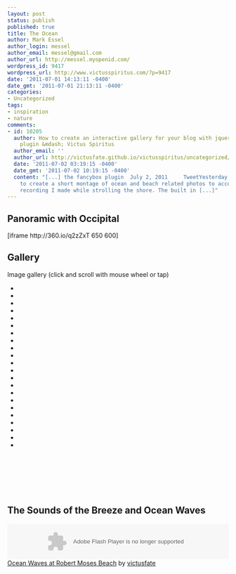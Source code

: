 ```yaml
---
layout: post
status: publish
published: true
title: The Ocean
author: Mark Essel
author_login: messel
author_email: messel@gmail.com
author_url: http://messel.myopenid.com/
wordpress_id: 9417
wordpress_url: http://www.victusspiritus.com/?p=9417
date: '2011-07-01 14:13:11 -0400'
date_gmt: '2011-07-01 21:13:11 -0400'
categories:
- Uncategorized
tags:
- inspiration
- nature
comments:
- id: 10205
  author: How to create an interactive gallery for your blog with jquery and the fancybox
    plugin &mdash; Victus Spiritus
  author_email: ''
  author_url: http://victusfate.github.io/victusspiritus/uncategorized/2011/07/02/how-to-create-an-interactive-gallery-for-your-blog-with-jquery-and-the-fancybox-plugin/
  date: '2011-07-02 03:19:15 -0400'
  date_gmt: '2011-07-02 10:19:15 -0400'
  content: "[...] the fancybox plugin  July 2, 2011     TweetYesterday I was inspired
    to create a short montage of ocean and beach related photos to accompany a SoundCloud
    recording I made while strolling the shore. The built in [...]"
---
```

<h2>Panoramic with Occipital</h2>
<p>[iframe http://360.io/q2zZxT 650 600]</p>
<h2>Gallery</h2>
<p>Image gallery (click and scroll with mouse wheel or tap)</p>
<ul class="polaroids">
<li><a rel="example_group" href="{{ site.url }}/assets/2011/07/IMG_3290.jpg" title=""><img alt="" src="{{ site.url }}/assets/2011/07/IMG_3290-150x150.jpg" /></a></li>
<li><a rel="example_group" href="{{ site.url }}/assets/2011/07/IMG_3295.jpg" title=""><img alt="" src="{{ site.url }}/assets/2011/07/IMG_3295-150x150.jpg" /></a></li>
<li><a rel="example_group" href="{{ site.url }}/assets/2011/07/IMG_3309.jpg" title=""><img alt="" src="{{ site.url }}/assets/2011/07/IMG_3309-150x150.jpg" /></a></li>
<li><a rel="example_group" href="{{ site.url }}/assets/2011/07/IMG_3310.jpg" title=""><img alt="" src="{{ site.url }}/assets/2011/07/IMG_3310-150x150.jpg" /></a></li>
<li><a rel="example_group" href="{{ site.url }}/assets/2011/07/IMG_3329.jpg" title=""><img alt="" src="{{ site.url }}/assets/2011/07/IMG_3329-150x150.jpg" /></a></li>
<li><a rel="example_group" href="{{ site.url }}/assets/2011/07/IMG_3330.jpg" title=""><img alt="" src="{{ site.url }}/assets/2011/07/IMG_3330-150x150.jpg" /></a></li>
<li><a rel="example_group" href="{{ site.url }}/assets/2011/07/IMG_3335.jpg" title=""><img alt="" src="{{ site.url }}/assets/2011/07/IMG_3335-150x150.jpg" /></a></li>
<li><a rel="example_group" href="{{ site.url }}/assets/2011/07/IMG_3336.jpg" title=""><img alt="" src="{{ site.url }}/assets/2011/07/IMG_3336-150x150.jpg" /></a></li>
<li><a rel="example_group" href="{{ site.url }}/assets/2011/07/IMG_3337.jpg" title=""><img alt="" src="{{ site.url }}/assets/2011/07/IMG_3337-150x150.jpg" /></a></li>
<li><a rel="example_group" href="{{ site.url }}/assets/2011/07/IMG_3339.jpg" title=""><img alt="" src="{{ site.url }}/assets/2011/07/IMG_3339-150x150.jpg" /></a></li>
<li><a rel="example_group" href="{{ site.url }}/assets/2011/07/IMG_3340.jpg" title=""><img alt="" src="{{ site.url }}/assets/2011/07/IMG_3340-150x150.jpg" /></a></li>
<li><a rel="example_group" href="{{ site.url }}/assets/2011/07/IMG_3341.jpg" title=""><img alt="" src="{{ site.url }}/assets/2011/07/IMG_3341-150x150.jpg" /></a></li>
<li><a rel="example_group" href="{{ site.url }}/assets/2011/07/IMG_3342.jpg" title=""><img alt="" src="{{ site.url }}/assets/2011/07/IMG_3342-150x150.jpg" /></a></li>
<li><a rel="example_group" href="{{ site.url }}/assets/2011/07/IMG_3343.jpg" title=""><img alt="" src="{{ site.url }}/assets/2011/07/IMG_3343-150x150.jpg" /></a></li>
<li><a rel="example_group" href="{{ site.url }}/assets/2011/07/IMG_3344.jpg" title=""><img alt="" src="{{ site.url }}/assets/2011/07/IMG_3344-150x150.jpg" /></a></li>
<li><a rel="example_group" href="{{ site.url }}/assets/2011/07/IMG_3345.jpg" title=""><img alt="" src="{{ site.url }}/assets/2011/07/IMG_3345-150x150.jpg" /></a></li>
<li><a rel="example_group" href="{{ site.url }}/assets/2011/07/IMG_3347.jpg" title=""><img alt="" src="{{ site.url }}/assets/2011/07/IMG_3347-150x150.jpg" /></a></li>
<li><a rel="example_group" href="{{ site.url }}/assets/2011/07/IMG_3348.jpg" title=""><img alt="" src="{{ site.url }}/assets/2011/07/IMG_3348-150x150.jpg" /></a></li>
<li><a rel="example_group" href="{{ site.url }}/assets/2011/07/IMG_3349.jpg" title=""><img alt="" src="{{ site.url }}/assets/2011/07/IMG_3349-150x150.jpg" /></a></li>
<li><a rel="example_group" href="{{ site.url }}/assets/2011/07/IMG_3350.jpg" title=""><img alt="" src="{{ site.url }}/assets/2011/07/IMG_3350-150x150.jpg" /></a></li>
<li><a rel="example_group" href="{{ site.url }}/assets/2011/07/IMG_3351.jpg" title=""><img alt="" src="{{ site.url }}/assets/2011/07/IMG_3351-150x150.jpg" /></a></li>
<li><a rel="example_group" href="{{ site.url }}/assets/2011/07/IMG_3352.jpg" title=""><img alt="" src="{{ site.url }}/assets/2011/07/IMG_3352-150x150.jpg" /></a></li>
</ul>
<p><br/><br />
<br/><br />
<br/></p>
<h2>The Sounds of the Breeze and Ocean Waves</h2>
<p><object height="81" width="100%"><param name="movie" value="http://player.soundcloud.com/player.swf?url=http%3A%2F%2Fapi.soundcloud.com%2Ftracks%2F18210442&amp;show_comments=true&amp;auto_play=true&amp;color=0062ff"></param><param name="allowscriptaccess" value="always"></param> <embed allowscriptaccess="always" height="81" src="http://player.soundcloud.com/player.swf?url=http%3A%2F%2Fapi.soundcloud.com%2Ftracks%2F18210442&amp;show_comments=true&amp;auto_play=true&amp;color=0062ff" type="application/x-shockwave-flash" width="100%"></embed></object>   <span><a href="http://soundcloud.com/victusfate/ocean-waves-at-robert-moses">Ocean Waves at Robert Moses Beach</a> by <a href="http://soundcloud.com/victusfate">victusfate</a></span></p>
<p><script type="text/javascript" src="http://ajax.googleapis.com/ajax/libs/jquery/1.6.1/jquery.min.js"></script><br />
<script type="text/javascript" src="https://raw.github.com/gist/1058744/cb66588e29c237d80f5a944c7f0d47bc97dd9a39/jquery.mousewheel-3.0.4.pack.js"></script><br />
<script type="text/javascript" src="https://raw.github.com/gist/1058744/1373ed0838bc1be6841339fef703a07c1ee7267f/jquery.fancybox-1.3.4.pack.js"></script></p>
<link rel="stylesheet" type="text/css" href="{{ site.url }}/assets/2011/07/jquery.fancybox-1.3.4_mine.css" media="screen" />
<style>
a img {<br />
	border: 1px solid #BBB;<br />
	padding: 2px;<br />
	margin: 10px 20px 10px 0;<br />
	vertical-align: top;<br />
}</p>
<p>a img.last {<br />
	margin-right: 0;<br />
}</p>
<p>.polaroid_box {<br />
	margin:20px 0 0px 25px;<br />
}</p>
<p>ul.polaroids {<br />
	width: 95%;<br />
	margin: 0px 0px 18px 0px;<br />
	float: left;<br />
	list-style: none;<br />
	padding: 20px;<br />
}<br />
.polaroids li {<br />
	display: inline;<br />
}<br />
.polaroids a {<br />
	background: #fff;<br />
	display: inline;<br />
	float: left;<br />
	margin: 0 0 0px 20px;<br />
	width: auto;<br />
	padding: 10px 10px 5px;<br />
	text-align: center;<br />
	font-family: "Marker Felt", sans-serif;<br />
	text-decoration: none;<br />
	color: #333;<br />
	font-size: 16px;<br />
	-webkit-box-shadow: 0 3px 6px rgba(0,0,0,.25);<br />
	-moz-box-shadow: 0 3px 6px rgba(0,0,0,.25);<br />
	-webkit-transform: rotate(-2deg);<br />
	-webkit-transition: -webkit-transform .15s linear;<br />
	-moz-transform: rotate(-2deg);<br />
}<br />
.polaroids img {<br />
	display: block;<br />
	height: 120px;<br />
	width: 120px;<br />
	margin-bottom: 12px;<br />
}<br />
.polaroids img.small {<br />
	height: 100px;<br />
	width: 100px;<br />
}</p>
<p>.polaroids a:after {<br />
	content: attr(title);<br />
}</p>
<p>.polaroids li:nth-child(even) a {<br />
	-webkit-transform: rotate(2deg);<br />
	-moz-transform: rotate(2deg);<br />
}<br />
.polaroids li:nth-child(3n) a {<br />
	-webkit-transform: none;<br />
	position: relative;<br />
	top: -5px;<br />
	-moz-transform: none;<br />
}<br />
.polaroids li:nth-child(5n) a {<br />
	-webkit-transform: rotate(5deg);<br />
	position: relative;<br />
	right: 5px;<br />
	-moz-transform: rotate(5deg);<br />
}<br />
.polaroids li:nth-child(8n) a {<br />
	position: relative;<br />
	right: 5px;<br />
	top: 8px;<br />
}<br />
.polaroids li:nth-child(11n) a {<br />
	position: relative;<br />
	left: -5px;<br />
	top: 3px;<br />
}</p>
<p>.polaroids li a:hover,<br />
.polaroids .front a:hover {<br />
	-webkit-transform: scale(1.25);<br />
	-moz-transform: scale(1.25);<br />
	-webkit-box-shadow: 0 3px 6px rgba(0,0,0,.5);<br />
	-moz-box-shadow: 0 3px 6px rgba(0,0,0,.5);<br />
	position: relative;<br />
	z-index: 5;<br />
}</p>
</style>
<p><script type='text/javascript'><br />
	$("a[rel=example_group]").fancybox({<br />
		'transitionIn'		: 'none',<br />
		'transitionOut'		: 'none',<br />
		'titlePosition' 	: 'over',<br />
		'titleFormat'		: function(title, currentArray, currentIndex, currentOpts) {<br />
			return '<span id="fancybox-title-over">Image ' + (currentIndex + 1) + ' / ' + currentArray.length + (title.length ? ' &nbsp; ' + title : '') + '</span>';<br />
		}<br />
	});<br />
</script></p>
